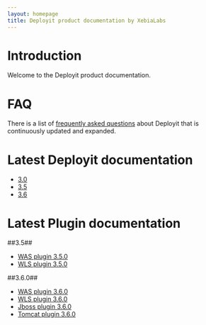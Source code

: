```yaml
---
layout: homepage
title: Deployit product documentation by XebiaLabs
---
```


# Introduction #

Welcome to the Deployit product documentation.

# FAQ #

There is a list of [frequently asked questions](faq) about Deployit that is continuously updated and expanded. 

# Latest Deployit documentation #

* [3.0](/releases/3.0)
* [3.5](/releases/3.5)
* [3.6](/releases/3.6)

# Latest Plugin documentation #

##3.5##
* [WAS plugin 3.5.0](/releases/was-plugin-3.5)
* [WLS plugin 3.5.0](/releases/wls-plugin-3.5)

##3.6.0##
* [WAS plugin 3.6.0](/releases/was-plugin-3.6)
* [WLS plugin 3.6.0](/releases/wls-plugin-3.6)
* [Jboss plugin 3.6.0](/releases/jboss-plugin-3.6)
* [Tomcat plugin 3.6.0](/releases/tomcat-plugin-3.6)

